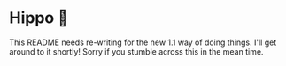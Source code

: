 # Hippo 🦛

This README needs re-writing for the new 1.1 way of doing things. I'll get around to it shortly! Sorry if you stumble across this in the mean time.

